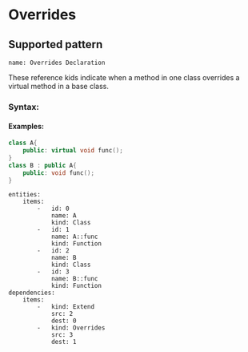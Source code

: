 # Overrides

## Supported pattern
```
name: Overrides Declaration
```
These reference kids indicate when a method in one class overrides a virtual method in a base class.

### Syntax: 

#### Examples: 

``` cpp
class A{
    public: virtual void func();
}
class B : public A{
    public: void func();
}
```

``` 
entities:
    items:
        -   id: 0
            name: A
            kind: Class 
        -   id: 1
            name: A::func
            kind: Function
        -   id: 2
            name: B
            kind: Class
        -   id: 3
            name: B::func
            kind: Function
dependencies:
    items:
        -   kind: Extend
            src: 2
            dest: 0
        -   kind: Overrides
            src: 3
            dest: 1
```
